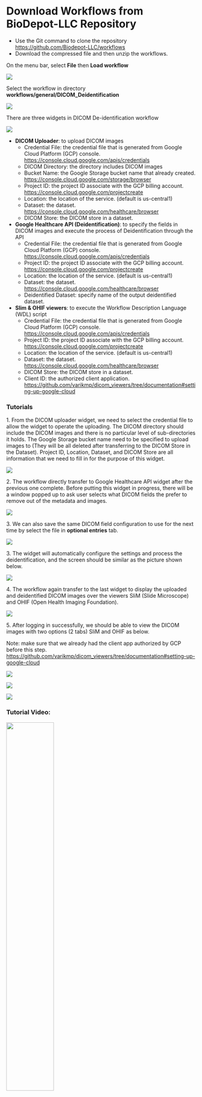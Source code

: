 # Download Workflows from BioDepot-LLC Repository

- Use the Git command to clone the repository https://github.com/Biodepot-LLC/workflows
- Download the compressed file and then unzip the workflows.

On the menu bar, select **File** then **Load workflow**

![](./gatk_workflow/gatk_workflow_load_workflow.png)

Select the workflow in directory **workflows/general/DICOM_Deidentification**

![](./dicom_deidentification/dd_load.png)

There are three widgets in DICOM De-identification workflow

![](./dicom_deidentification/dd_workflow.png)

- **DICOM Uploader**: to upload DICOM images
	+ Credential File: the credential file that is generated from Google Cloud Platform (GCP) console. https://console.cloud.google.com/apis/credentials
	+ DICOM Directory: the directory includes DICOM images
	+ Bucket Name: the Google Storage bucket name that already created. https://console.cloud.google.com/storage/browser
	+ Project ID: the project ID associate with the GCP billing account. https://console.cloud.google.com/projectcreate
	+ Location: the location of the service. (default is us-central1)
	+ Dataset: the dataset. https://console.cloud.google.com/healthcare/browser
	+ DICOM Store: the DICOM store in a dataset.
- **Google Healthcare API (Deidentification)**: to specify the fields in DICOM images and execute the process of Deidentification through the API
	+ Credential File: the credential file that is generated from Google Cloud Platform (GCP) console. https://console.cloud.google.com/apis/credentials
	+ Project ID: the project ID associate with the GCP billing account. https://console.cloud.google.com/projectcreate
	+ Location: the location of the service. (default is us-central1)
	+ Dataset: the dataset. https://console.cloud.google.com/healthcare/browser
	+ Deidentified Dataset: specify name of the output deidentified dataset.
- **Slim & OHIF viewers**: to execute the Workflow Description Language (WDL) script
	+ Credential File: the credential file that is generated from Google Cloud Platform (GCP) console. https://console.cloud.google.com/apis/credentials
	+ Project ID: the project ID associate with the GCP billing account. https://console.cloud.google.com/projectcreate
	+ Location: the location of the service. (default is us-central1)
	+ Dataset: the dataset. https://console.cloud.google.com/healthcare/browser
	+ DICOM Store: the DICOM store in a dataset.
	+ Client ID: the authorized client application. https://github.com/varikmp/dicom_viewers/tree/documentation#setting-up-google-cloud

### Tutorials

1\. From the DICOM uploader widget, we need to select the credential file to allow the widget to operate the uploading. The DICOM directory should include the DICOM images and there is no particular level of sub-directories it holds. The Google Storage bucket name need to be specified to upload images to (They will be all deleted after transferring to the DICOM Store in the Dataset). Project ID, Location, Dataset, and DICOM Store are all information that we need to fill in for the purpose of this widget.

![](./dicom_deidentification/dd_du.png)

2\. The workflow directly transfer to Google Healthcare API widget after the previous one complete. Before putting this widget in progress, there will be a window popped up to ask user selects what DICOM fields the prefer to remove out of the metadata and images.

![](./dicom_deidentification/dd_gha_fields.png)

3\. We can also save the same DICOM field configuration to use for the next time by select the file in **optional entries** tab.

![](./dicom_deidentification/dd_gha_file_saved.png)

3\. The widget will automatically configure the settings and process the deidentification, and the screen should be similar as the picture shown below.

![](./dicom_deidentification/dd_gha_complete.png)

4\. The workflow again transfer to the last widget to display the uploaded and deidentified DICOM images over the viewers SliM (Slide Microscope) and OHIF (Open Health Imaging Foundation).

![](./dicom_deidentification/dd_sov_login.png)

5\. After logging in successfully, we should be able to view the DICOM images with two options (2 tabs) SliM and OHIF as below.

Note: make sure that we already had the client app authorized by GCP before this step. https://github.com/varikmp/dicom_viewers/tree/documentation#setting-up-google-cloud

![](./dicom_deidentification/dd_sov_ohif.png)

![](./dicom_deidentification/dd_sov_slim.png)

![](./dicom_deidentification/dd_sov_slim_d.png)

### Tutorial Video:

<a href="https://youtu.be/7rnCaAxyq0k"><img src="./dicom_deidentification/biodepot_gh_api.bmp" width="50%" height="50%"></a>
